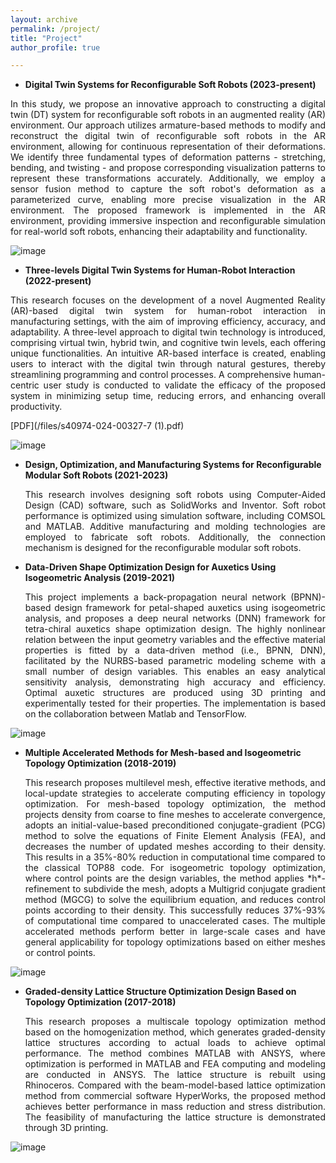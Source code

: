 ```yaml
---
layout: archive
permalink: /project/
title: "Project"
author_profile: true

---
```


- **Digital Twin Systems for Reconfigurable Soft Robots (2023-present)**

<div style="text-align: justify">
  In this study, we propose an innovative approach to constructing a digital twin (DT) system for reconfigurable soft robots in an augmented reality (AR) environment. Our approach utilizes armature-based methods to modify and reconstruct the digital twin of reconfigurable soft robots in the AR environment, allowing for continuous representation of their deformations. We identify three fundamental types of deformation patterns - stretching, bending, and twisting - and propose corresponding visualization patterns to represent these transformations accurately. Additionally, we employ a sensor fusion method to capture the soft robot's deformation as a parameterized curve, enabling more precise visualization in the AR environment. The proposed framework is implemented in the AR environment, providing immersive inspection and reconfigurable simulation for real-world soft robots, enhancing their adaptability and functionality.

  </div>
  
  ![image](https://github.com/user-attachments/assets/9baa2638-1ac0-497f-b1d2-6ecedd739370)


- **Three-levels Digital Twin Systems for Human-Robot Interaction (2022-present)**

 <div style="text-align: justify">
  This research focuses on the development of a novel Augmented Reality (AR)-based digital twin system for human-robot interaction in manufacturing settings, with the aim of improving efficiency, accuracy, and adaptability. A three-level approach to digital twin technology is introduced, comprising virtual twin, hybrid twin, and cognitive twin levels, each offering unique functionalities. An intuitive AR-based interface is created, enabling users to interact with the digital twin through natural gestures, thereby streamlining programming and control processes. A comprehensive human-centric user study is conducted to validate the efficacy of the proposed system in minimizing setup time, reducing errors, and enhancing overall productivity.
   
  </div>

  [PDF](/files/s40974-024-00327-7 (1).pdf)
  
  ![image](https://github.com/user-attachments/assets/65b3a29e-05fd-45bc-9034-52c65106827c)

- **Design, Optimization, and Manufacturing Systems for Reconfigurable Modular Soft Robots (2021-2023)**

   <div style="text-align: justify">
  This research involves designing soft robots using Computer-Aided Design (CAD) software, such as SolidWorks and Inventor. Soft robot performance is optimized using simulation software, including COMSOL and MATLAB. Additive manufacturing and molding technologies are employed to fabricate soft robots. Additionally, the connection mechanism is designed for the reconfigurable modular soft robots.
     
  </div>
  
- **Data-Driven Shape Optimization Design for Auxetics Using Isogeometric Analysis (2019-2021)**

   <div style="text-align: justify">
  This project implements a back-propagation neural network (BPNN)-based design framework for petal-shaped auxetics using isogeometric analysis, and proposes a deep neural networks (DNN) framework for tetra-chiral auxetics shape optimization design. The highly nonlinear relation between the input geometry variables and the effective material properties is fitted by a data-driven method (i.e., BPNN, DNN), facilitated by the NURBS-based parametric modeling scheme with a small number of design variables. This enables an easy analytical sensitivity analysis, demonstrating high accuracy and efficiency. Optimal auxetic structures are produced using 3D printing and experimentally tested for their properties. The implementation is based on the collaboration between Matlab and TensorFlow.

  </div>

![image](https://github.com/user-attachments/assets/0a9be658-006d-4ecf-9763-0bf8fa5e8d29)


- **Multiple Accelerated Methods for Mesh-based and Isogeometric Topology Optimization (2018-2019)**

  <div style="text-align: justify">
  This research proposes multilevel mesh, effective iterative methods, and local-update strategies to accelerate computing efficiency in topology optimization. For mesh-based topology optimization, the method projects density from coarse to fine meshes to accelerate convergence, adopts an initial-value-based preconditioned conjugate-gradient (PCG) method to solve the equations of Finite Element Analysis (FEA), and decreases the number of updated meshes according to their density. This results in a 35%-80% reduction in computational time compared to the classical TOP88 code. For isogeometric topology optimization, where control points are the design variables, the method applies *h*-refinement to subdivide the mesh, adopts a Multigrid conjugate gradient method (MGCG) to solve the equilibrium equation, and reduces control points according to their density. This successfully reduces 37%-93% of computational time compared to unaccelerated cases. The multiple accelerated methods perform better in large-scale cases and have general applicability for topology optimizations based on either meshes or control points.

  </div>

![image](https://github.com/user-attachments/assets/217c9091-8008-496c-9bbe-a8622a355caf)


- **Graded-density Lattice Structure Optimization Design Based on Topology Optimization (2017-2018)**

  <div style="text-align: justify">
  This research proposes a multiscale topology optimization method based on the homogenization method, which generates graded-density lattice structures according to actual loads to achieve optimal performance. The method combines MATLAB with ANSYS, where optimization is performed in MATLAB and FEA computing and modeling are conducted in ANSYS. The lattice structure is rebuilt using Rhinoceros. Compared with the beam-model-based lattice optimization method from commercial software HyperWorks, the proposed method achieves better performance in mass reduction and stress distribution. The feasibility of manufacturing the lattice structure is demonstrated through 3D printing.
  
  </div>

![image](https://github.com/user-attachments/assets/9586c63b-2e20-48eb-96da-926c93dc436e)
